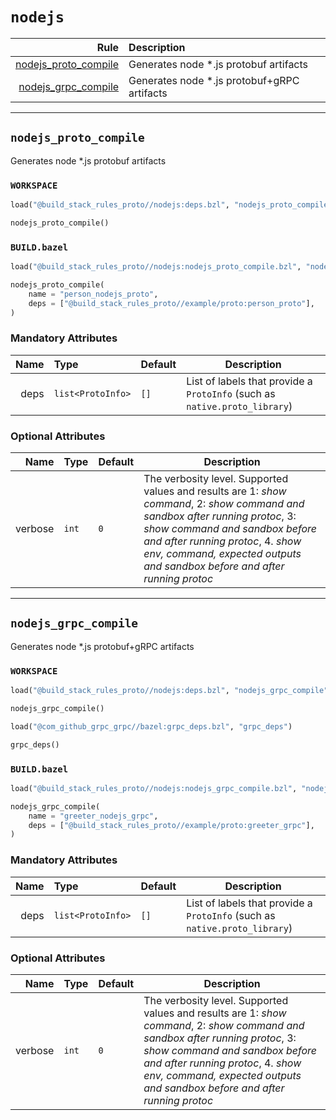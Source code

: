# `nodejs`

| Rule | Description |
| ---: | :--- |
| [nodejs_proto_compile](#nodejs_proto_compile) | Generates node *.js protobuf artifacts |
| [nodejs_grpc_compile](#nodejs_grpc_compile) | Generates node *.js protobuf+gRPC artifacts |

---

## `nodejs_proto_compile`

Generates node *.js protobuf artifacts

### `WORKSPACE`

```python
load("@build_stack_rules_proto//nodejs:deps.bzl", "nodejs_proto_compile")

nodejs_proto_compile()
```

### `BUILD.bazel`

```python
load("@build_stack_rules_proto//nodejs:nodejs_proto_compile.bzl", "nodejs_proto_compile")

nodejs_proto_compile(
    name = "person_nodejs_proto",
    deps = ["@build_stack_rules_proto//example/proto:person_proto"],
)
```

### Mandatory Attributes

| Name | Type | Default | Description |
| ---: | :--- | ------- | ----------- |
| deps   | `list<ProtoInfo>` | `[]`    | List of labels that provide a `ProtoInfo` (such as `native.proto_library`)          |

### Optional Attributes

| Name | Type | Default | Description |
| ---: | :--- | ------- | ----------- |
| verbose   | `int` | `0`    | The verbosity level. Supported values and results are 1: *show command*, 2: *show command and sandbox after running protoc*, 3: *show command and sandbox before and after running protoc*, 4. *show env, command, expected outputs and sandbox before and after running protoc*          |

---

## `nodejs_grpc_compile`

Generates node *.js protobuf+gRPC artifacts

### `WORKSPACE`

```python
load("@build_stack_rules_proto//nodejs:deps.bzl", "nodejs_grpc_compile")

nodejs_grpc_compile()

load("@com_github_grpc_grpc//bazel:grpc_deps.bzl", "grpc_deps")

grpc_deps()
```

### `BUILD.bazel`

```python
load("@build_stack_rules_proto//nodejs:nodejs_grpc_compile.bzl", "nodejs_grpc_compile")

nodejs_grpc_compile(
    name = "greeter_nodejs_grpc",
    deps = ["@build_stack_rules_proto//example/proto:greeter_grpc"],
)
```

### Mandatory Attributes

| Name | Type | Default | Description |
| ---: | :--- | ------- | ----------- |
| deps   | `list<ProtoInfo>` | `[]`    | List of labels that provide a `ProtoInfo` (such as `native.proto_library`)          |

### Optional Attributes

| Name | Type | Default | Description |
| ---: | :--- | ------- | ----------- |
| verbose   | `int` | `0`    | The verbosity level. Supported values and results are 1: *show command*, 2: *show command and sandbox after running protoc*, 3: *show command and sandbox before and after running protoc*, 4. *show env, command, expected outputs and sandbox before and after running protoc*          |

